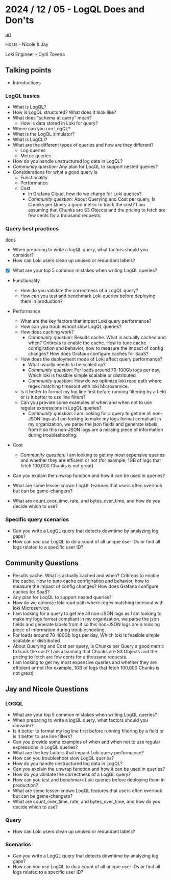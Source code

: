 # 2024 / 12 / 05 - LogQL Does and Don'ts

[url](https://youtube.com/live/d61nQX-n91c)

Hosts -  Nicole & Jay

Loki Engineer - Cyril Tovena

## Talking points
- Introductions



### LogQL basics
- What is LogQL?
- How is LogQL structured? What does it look like?
- What does "schema at query" mean?
	- How is data stored in Loki for query?
- Where can you run LogQL?
- What is the LogQL simulator?
- What is LogCLI?
- What are the different types of queries and how are they different?
	- Log queries
	- Metric queries
- How do you handle unstructured log data in LogQL?
- *Community question:* Any plan for LoqQL to support nested queries?
- Considerations for what a good query is
	- Functionality
	- Performance
	- Cost
		- In Grafana Cloud, how do we charge for Loki queries?
		- *Community question:* About Querying and Cost per query, Is Chunks per Query a good metric to track the cost? I am assuming that Chunks are S3 Objects and the pricing to fetch are few cents for a thousand requests.

### Query best practices

[docs](https://gra.fan/lokiquerybp)

- When preparing to write a logQL query, what factors should you consider?
- How can Loki users clean up unused or redundant labels?
- [x] What are your top 5 common mistakes when writing LogQL queries?
- Functionality
	- How do you validate the correctness of a LogQL query?
	- How can you test and benchmark Loki queries before deploying them in production?
- Performance
	- What are the key factors that impact Loki query performance?
	- How can you troubleshoot slow LogQL queries?
	- How does caching work?
		- *Community question:* Results cache. What is actually cached and when? Critireas to enable the cache. How to tune cache configiration and behavior, how to measure the impact of config changes? How does Grafana configure caches for SaaS?
	- How does the deployment mode of Loki affect query performance?
		- What usually needs to be scaled up?
		- *Community question:* For loads around 70-100Gb logs per day, Which loki is feasible simple scalable or distributed
		- *Community question:* How do we optimize loki read path where regex matching timesout with loki Microservice.
	- Is it better to format my log line first before running filtering by a field or is it better to use line filters?
	- Can you provide some examples of when and when not to use regular expressions in LogQL queries?
		- *Community question:* I am looking for a query to get me all non-JSON logs as I am looking to make my logs format compliant in my organization, we parse the json fields and generate labels from it so this non-JSON logs are a missing piece of information during troubleshooting.
- Cost
	- *Community question:* I am looking to get my most expensive queries and whether they are efficient or not (for example, 1GB of logs that fetch 100,000 Chunks is not great)

- Can you explain the unwrap function and how it can be used in queries?
- What are some lesser-known LogQL features that users often overlook but can be game-changers?
- What are count_over_time, rate, and bytes_over_time, and how do you decide which to use?

### Specific query scenarios

- Can you write a LogQL query that detects downtime by analyzing log gaps?
- How can you use LogQL to do a count of all unique user IDs or find all logs related to a specific user ID?

## Community Questions

- Results cache. What is actually cached and when? Critireas to enable the cache. How to tune cache configiration and behavior, how to measure the impact of config changes? How does Grafana configure caches for SaaS?
- Any plan for LoqQL to support nested queries?
- How do we optimize loki read path where regex matching timesout with loki Microservice.
- I am looking for a query to get me all non-JSON logs as I am looking to make my logs format compliant in my organization, we parse the json fields and generate labels from it so this non-JSON logs are a missing piece of information during troubleshooting.
- For loads around 70-100Gb logs per day, Which loki is feasible simple scalable or distributed
- About Querying and Cost per query, Is Chunks per Query a good metric to track the cost? I am assuming that Chunks are S3 Objects and the pricing to fetch are few cents for a thousand requests.
- I am looking to get my most expensive queries and whether they are efficient or not (for example, 1GB of logs that fetch 100,000 Chunks is not great)


## Jay and Nicole Questions

### LOGQL

- What are your top 5 common mistakes when writing LogQL queries?
- When preparing to write a logQL query, what factors should you consider?
- Is it better to format my log line first before running filtering by a field or is it better to use line filters?
- Can you provide some examples of when and when not to use regular expressions in LogQL queries?
- What are the key factors that impact Loki query performance?
- How can you troubleshoot slow LogQL queries?
- How do you handle unstructured log data in LogQL?
- Can you explain the unwrap function and how it can be used in queries?
- How do you validate the correctness of a LogQL query?
- How can you test and benchmark Loki queries before deploying them in production?
- What are some lesser-known LogQL features that users often overlook but can be game-changers?
- What are count_over_time, rate, and bytes_over_time, and how do you decide which to use?

### Query

- How can Loki users clean up unused or redundant labels?

### Scenarios
- Can you write a LogQL query that detects downtime by analyzing log gaps?
- How can you use LogQL to do a count of all unique user IDs or find all logs related to a specific user ID?
